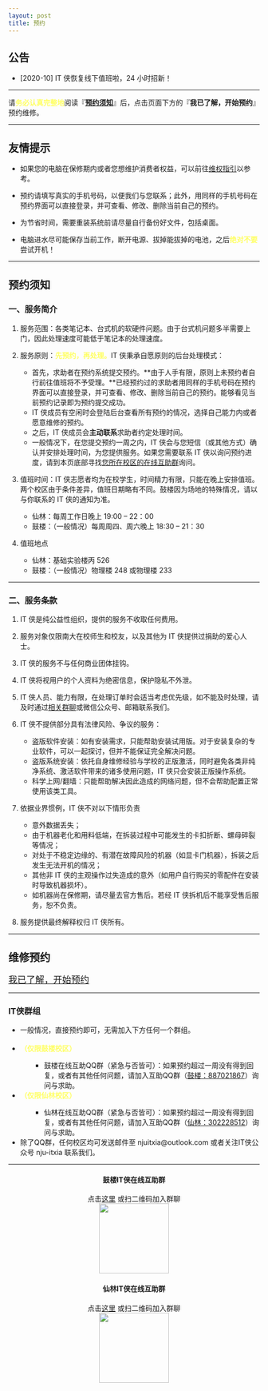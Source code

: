 ```yaml
---
layout: post
title: 预约
---
```


## 公告

<!-- <div id=scrollbox>
  <ul>
    <li>[2019-09] 招新季又到啦，快来加入我们吧！我们24小时全天候日常招新~ </li>
    <li>[2019-11] 11月到了，祝大家能安全度过剁手的季节╮(╯▽╰)╭</li>
    <li>如果您的电脑在保修期内或者您想维护消费者权益，可以前往<a href="{{ site.url }}/warranty">维权指引</a>以参考。</li>
    <li>用手机号码在预约界面可以直接登录，并可查看、修改、删除当前自己的预约。</li>
    <li>为节省时间，需要重装系统前请尽量自行备份好文件，包括桌面。</li>
    <li>电脑进水尽可能保存当前工作，断开电源、拔掉能拔掉的电池，之后<text style="color: rgb(255, 255, 97); font-weight: bold;">绝对不要</text>尝试开机！</li>
  </ul>
</div> -->

- [2020-10] IT 侠恢复线下值班啦，24 小时招新！

---

请<text style="color: rgb(255, 255, 97); font-weight: bold;">务必认真完整地</text>阅读『<a href="#TOS">**预约须知**</a>』后，点击页面下方的『**我已了解，开始预约**』预约维修。

---

## 友情提示

- 如果您的电脑在保修期内或者您想维护消费者权益，可以前往<a href="{{ site.url }}/warranty">维权指引</a>以参考。

- 预约请填写真实的手机号码，以便我们与您联系；此外，用同样的手机号码在预约界面可以直接登录，并可查看、修改、删除当前自己的预约。

- 为节省时间，需要重装系统前请尽量自行备份好文件，包括桌面。

- 电脑进水尽可能保存当前工作，断开电源、拔掉能拔掉的电池，之后<text style="color: rgb(255, 255, 97); font-weight: bold;">绝对不要</text>尝试开机！

---

## <span id="TOS">预约须知</span>

### 一、服务简介

1. 服务范围：各类笔记本、台式机的软硬件问题。由于台式机问题多半需要上门，因此处理速度可能低于笔记本的处理速度。

2. 服务原则：<text style="color: rgb(255, 255, 97); font-weight: bold;">先预约，再处理。</text>IT 侠秉承自愿原则的后台处理模式：

   - 首先，求助者在预约系统提交预约。**由于人手有限，原则上未预约者自行前往值班将不予受理。**已经预约过的求助者用同样的手机号码在预约界面可以直接登录，并可查看、修改、删除当前自己的预约。能够看见当前预约记录即为预约提交成功。
   - IT 侠成员有空闲时会登陆后台查看所有预约的情况，选择自己能力内或者愿意维修的预约。
   - 之后，IT 侠成员会**主动联系**求助者约定处理时间。
   - 一般情况下，在您提交预约一周之内，IT 侠会与您短信（或其他方式）确认并安排处理时间，为您提供服务。如果您需要联系 IT 侠以询问预约进度，请到本页底部寻找<a href="#groups">您所在校区的在线互助群</a>询问。

3. 值班时间：IT 侠志愿者均为在校学生，时间精力有限，只能在晚上安排值班。两个校区由于条件差异，值班日期略有不同。鼓楼因为场地的特殊情况，请以与你联系的 IT 侠的通知为准。

   - 仙林：每周工作日晚上 19:00 – 22：00
   - 鼓楼：（一般情况）每周周四、周六晚上 18:30 – 21：30

4. 值班地点
   - 仙林：基础实验楼丙 526
   - 鼓楼：（一般情况）物理楼 248 或物理楼 233

---

### 二、服务条款

1. IT 侠是纯公益性组织，提供的服务不收取任何费用。

2. 服务对象仅限南大在校师生和校友，以及其他为 IT 侠提供过捐助的爱心人士。

3. IT 侠的服务不与任何商业团体挂钩。

4. IT 侠将视用户的个人资料为绝密信息，保护隐私不外泄。

5. IT 侠人员、能力有限，在处理订单时会适当考虑优先级，如不能及时处理，请及时通过<a href="#groups">相关群聊</a>或微信公众号、邮箱联系我们。

6. IT 侠不提供部分具有法律风险、争议的服务：

   - 盗版软件安装：如有安装需求，只能帮助安装试用版。对于安装复杂的专业软件，可以一起探讨，但并不能保证完全解决问题。
   - 盗版系统安装：依托自身维修经验与学校的正版激活，同时避免各类非纯净系统、激活软件带来的诸多使用问题，IT 侠只会安装正版操作系统。
   - 科学上网/翻墙：只能帮助解决因此造成的网络问题，但不会帮助配置正常使用该类工具。

7. 依据业界惯例，IT 侠不对以下情形负责

   - 意外数据丢失；
   - 由于机器老化和用料低端，在拆装过程中可能发生的卡扣折断、螺母碎裂等情况；
   - 对处于不稳定边缘的、有潜在故障风险的机器（如显卡门机器），拆装之后发生无法开机的情况；
   - 其他非 IT 侠的主观操作过失造成的意外（如用户自行购买的零配件在安装时导致机器损坏）。
   - 如机器尚在保修期，请尽量去官方售后。若经 IT 侠拆机后不能享受售后服务，恕不负责。

8. 服务提供最终解释权归 IT 侠所有。

---

## 维修预约

<a href="{{ site.socials.HelpNew }}" class="button small"><font size="4">我已了解，开始预约</font></a>

---

<h3 id="groups">IT侠群组</h3>
<div class="inner row">
  <div class="12u 12u$(medium)">
    <ul>
      <li>一般情况，直接预约即可，无需加入下方任何一个群组。</li><br/>
        <li><text style="color: rgb(255, 255, 97); font-weight: bold;">（仅限鼓楼校区）</text></li>
        <ul>
          <ul>
            <li>鼓楼在线互助QQ群（紧急与否皆可）：如果预约超过一周没有得到回复，或者有其他任何问题，请加入互助QQ群（<a href="https://jq.qq.com/?_wv=1027&k=5FvfSUT">鼓楼：887021867</a>）询问与求助。</li>
            <!-- <li>急诊室QQ群（限紧急）：请仔细阅读服务介绍中的<a href="#first-aid">IT侠鼓楼急诊室服务项</a>，判断您是否适用IT侠急诊室服务。如若适用，请<b>先正常预约</b>，然后加入<a href="https://jq.qq.com/?_wv=1027&k=5dSgKFE">QQ群（861863787）</a>说明您的情况。</li> -->
          </ul>
        </ul>
			  <li><text style="color: rgb(255, 255, 97); font-weight: bold;">（仅限仙林校区）</text></li>
        <ul>
          <ul>
            <li>仙林在线互助QQ群（紧急与否皆可）：如果预约超过一周没有得到回复，或者有其他任何问题，请加入互助QQ群（<a href="https://jq.qq.com/?_wv=1027&k=5dCG0qV">仙林：302228512</a>）询问与求助。</li>
          </ul>
        </ul>
      <li>除了QQ群，任何校区均可发送邮件至 njuitxia@outlook.com 或者关注IT侠公众号 nju-itxia 联系我们。</li>
    </ul>
  </div>
</div>

---

<div class="inner row">
 	<div class="6u 12u$(medium)" style="text-align: center;">
    <h4>鼓楼IT侠在线互助群</h4>
    点击<a href="https://jq.qq.com/?_wv=1027&k=5BwKZAb8">这里</a>
    或扫二维码加入群聊<br />
    <img src="assets/images/gulou-help.png" height='140' width='140'>
  </div>
  <div class="6u$ 12u$(medium)" style="text-align: center;">
    <h4>仙林IT侠在线互助群</h4>
    点击<a href="https://jq.qq.com/?_wv=1027&k=5dCG0qV">这里</a>
    或扫二维码加入群聊<br />
    <img src="assets/images/xianlin-help.jpg" height='140' width='140'>
  </div>
</div>
<br />
